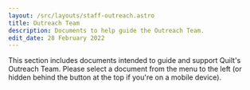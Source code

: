 ```yaml
---
layout: /src/layouts/staff-outreach.astro
title: Outreach Team
description: Documents to help guide the Outreach Team.
edit_date: 28 February 2022
---
```


This section includes documents intended to guide and support Quilt's Outreach Team. Please select a document from the menu to the left (or hidden behind the button at the top if you're on a mobile device).
